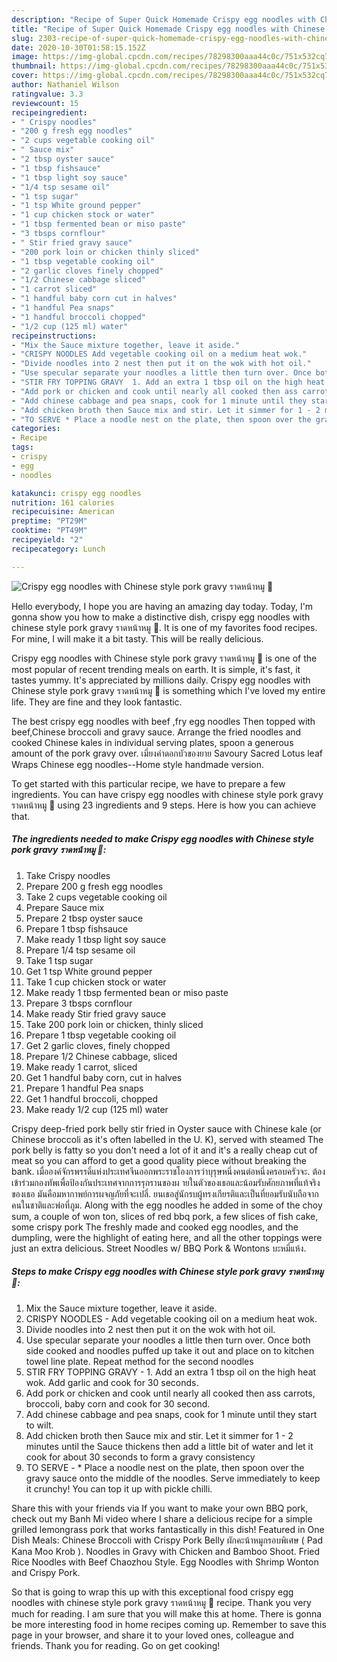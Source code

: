 ```yaml
---
description: "Recipe of Super Quick Homemade Crispy egg noodles with Chinese style pork gravy ราดหน้าหมู 🍜"
title: "Recipe of Super Quick Homemade Crispy egg noodles with Chinese style pork gravy ราดหน้าหมู 🍜"
slug: 2303-recipe-of-super-quick-homemade-crispy-egg-noodles-with-chinese-style-pork-gravy
date: 2020-10-30T01:58:15.152Z
image: https://img-global.cpcdn.com/recipes/78298300aaa44c0c/751x532cq70/crispy-egg-noodles-with-chinese-style-pork-gravy-ราดหน้าหมู-🍜-recipe-main-photo.jpg
thumbnail: https://img-global.cpcdn.com/recipes/78298300aaa44c0c/751x532cq70/crispy-egg-noodles-with-chinese-style-pork-gravy-ราดหน้าหมู-🍜-recipe-main-photo.jpg
cover: https://img-global.cpcdn.com/recipes/78298300aaa44c0c/751x532cq70/crispy-egg-noodles-with-chinese-style-pork-gravy-ราดหน้าหมู-🍜-recipe-main-photo.jpg
author: Nathaniel Wilson
ratingvalue: 3.3
reviewcount: 15
recipeingredient:
- " Crispy noodles"
- "200 g fresh egg noodles"
- "2 cups vegetable cooking oil"
- " Sauce mix"
- "2 tbsp oyster sauce"
- "1 tbsp fishsauce"
- "1 tbsp light soy sauce"
- "1/4 tsp sesame oil"
- "1 tsp sugar"
- "1 tsp White ground pepper"
- "1 cup chicken stock or water"
- "1 tbsp fermented bean or miso paste"
- "3 tbsps cornflour"
- " Stir fried gravy sauce"
- "200 pork loin or chicken thinly sliced"
- "1 tbsp vegetable cooking oil"
- "2 garlic cloves finely chopped"
- "1/2 Chinese cabbage sliced"
- "1 carrot sliced"
- "1 handful baby corn cut in halves"
- "1 handful Pea snaps"
- "1 handful broccoli chopped"
- "1/2 cup (125 ml) water"
recipeinstructions:
- "Mix the Sauce mixture together, leave it aside."
- "CRISPY NOODLES Add vegetable cooking oil on a medium heat wok."
- "Divide noodles into 2 nest then put it on the wok with hot oil."
- "Use specular separate your noodles a little then turn over. Once both side cooked and noodles puffed up take it out and place on to kitchen towel line plate. Repeat method for the second noodles"
- "STIR FRY TOPPING GRAVY  1. Add an extra 1 tbsp oil on the high heat wok. Add garlic and cook for 30 seconds."
- "Add pork or chicken and cook until nearly all cooked then ass carrots, broccoli, baby corn and cook for 30 second."
- "Add chinese cabbage and pea snaps, cook for 1 minute until they start to wilt."
- "Add chicken broth then Sauce mix and stir. Let it simmer for 1 - 2 minutes until the Sauce thickens then add a little bit of water and let it cook for about 30 seconds to form a gravy consistency"
- "TO SERVE * Place a noodle nest on the plate, then spoon over the gravy sauce onto the middle of the noodles. Serve immediately to keep it crunchy! You can top it up with pickle chilli."
categories:
- Recipe
tags:
- crispy
- egg
- noodles

katakunci: crispy egg noodles 
nutrition: 161 calories
recipecuisine: American
preptime: "PT29M"
cooktime: "PT49M"
recipeyield: "2"
recipecategory: Lunch

---
```



![Crispy egg noodles with Chinese style pork gravy ราดหน้าหมู 🍜](https://img-global.cpcdn.com/recipes/78298300aaa44c0c/751x532cq70/crispy-egg-noodles-with-chinese-style-pork-gravy-ราดหน้าหมู-🍜-recipe-main-photo.jpg)

Hello everybody, I hope you are having an amazing day today. Today, I'm gonna show you how to make a distinctive dish, crispy egg noodles with chinese style pork gravy ราดหน้าหมู 🍜. It is one of my favorites food recipes. For mine, I will make it a bit tasty. This will be really delicious.

Crispy egg noodles with Chinese style pork gravy ราดหน้าหมู 🍜 is one of the most popular of recent trending meals on earth. It is simple, it's fast, it tastes yummy. It's appreciated by millions daily. Crispy egg noodles with Chinese style pork gravy ราดหน้าหมู 🍜 is something which I've loved my entire life. They are fine and they look fantastic.

The best crispy egg noodles with beef ,fry egg noodles Then topped with beef,Chinese broccoli and gravy sauce. Arrange the fried noodles and cooked Chinese kales in individual serving plates, spoon a generous amount of the pork gravy over. เมี่ยงคำดอกบัวของยาย Savoury Sacred Lotus leaf Wraps Chinese egg noodles--Home style handmade version.


To get started with this particular recipe, we have to prepare a few ingredients. You can have crispy egg noodles with chinese style pork gravy ราดหน้าหมู 🍜 using 23 ingredients and 9 steps. Here is how you can achieve that.

<!--inarticleads1-->

##### The ingredients needed to make Crispy egg noodles with Chinese style pork gravy ราดหน้าหมู 🍜:

1. Take  Crispy noodles
1. Prepare 200 g fresh egg noodles
1. Take 2 cups vegetable cooking oil
1. Prepare  Sauce mix
1. Prepare 2 tbsp oyster sauce
1. Prepare 1 tbsp fishsauce
1. Make ready 1 tbsp light soy sauce
1. Prepare 1/4 tsp sesame oil
1. Take 1 tsp sugar
1. Get 1 tsp White ground pepper
1. Take 1 cup chicken stock or water
1. Make ready 1 tbsp fermented bean or miso paste
1. Prepare 3 tbsps cornflour
1. Make ready  Stir fried gravy sauce
1. Take 200 pork loin or chicken, thinly sliced
1. Prepare 1 tbsp vegetable cooking oil
1. Get 2 garlic cloves, finely chopped
1. Prepare 1/2 Chinese cabbage, sliced
1. Make ready 1 carrot, sliced
1. Get 1 handful baby corn, cut in halves
1. Prepare 1 handful Pea snaps
1. Get 1 handful broccoli, chopped
1. Make ready 1/2 cup (125 ml) water


Crispy deep-fried pork belly stir fried in Oyster sauce with Chinese kale (or Chinese broccoli as it&#39;s often labelled in the U. K), served with steamed The pork belly is fatty so you don&#39;t need a lot of it and it&#39;s a really cheap cut of meat so you can afford to get a good quality piece without breaking the bank. เมื่อองค์จักรพรรดิ์แห่งประเทศจีนออกพระราชโองการว่าบุรุษหนึ่งคนต่อหนึ่งครอบครัวจะ. ต้องเข้าร่วมกองทัพเพื่อป้องกันประเทศจากการรุกรานของผ ายในตัวของเธอและน้อมรับศักยภาพที่แท้จริงของเธอ มันคือมหากาพย์การผจญภัยที่จะเปลี่. ยนเธอสู่นักรบผู้ทรงเกียรติและเป็นที่ยอมรับนับถือจากคนในชาติและพ่อที่ภูม. Along with the egg noodles he added in some of the choy sum, a couple of won ton, slices of red bbq pork, a few slices of fish cake, some crispy pork The freshly made and cooked egg noodles, and the dumpling, were the highlight of eating here, and all the other toppings were just an extra delicious. Street Noodles w/ BBQ Pork &amp; Wontons บะหมี่แห้ง. 

<!--inarticleads2-->

##### Steps to make Crispy egg noodles with Chinese style pork gravy ราดหน้าหมู 🍜:

1. Mix the Sauce mixture together, leave it aside.
1. CRISPY NOODLES - Add vegetable cooking oil on a medium heat wok.
1. Divide noodles into 2 nest then put it on the wok with hot oil.
1. Use specular separate your noodles a little then turn over. Once both side cooked and noodles puffed up take it out and place on to kitchen towel line plate. Repeat method for the second noodles
1. STIR FRY TOPPING GRAVY  - 1. Add an extra 1 tbsp oil on the high heat wok. Add garlic and cook for 30 seconds.
1. Add pork or chicken and cook until nearly all cooked then ass carrots, broccoli, baby corn and cook for 30 second.
1. Add chinese cabbage and pea snaps, cook for 1 minute until they start to wilt.
1. Add chicken broth then Sauce mix and stir. Let it simmer for 1 - 2 minutes until the Sauce thickens then add a little bit of water and let it cook for about 30 seconds to form a gravy consistency
1. TO SERVE - * Place a noodle nest on the plate, then spoon over the gravy sauce onto the middle of the noodles. Serve immediately to keep it crunchy! You can top it up with pickle chilli.


Share this with your friends via If you want to make your own BBQ pork, check out my Banh Mi video where I share a delicious recipe for a simple grilled lemongrass pork that works fantastically in this dish! Featured in One Dish Meals: Chinese Broccoli with Crispy Pork Belly ผักคะน้าหมูกรอบพิเศษ ( Pad Kana Moo Krob ). Noodles in Gravy with Chicken and Bamboo Shoot. Fried Rice Noodles with Beef Chaozhou Style. Egg Noodles with Shrimp Wonton and Crispy Pork. 

So that is going to wrap this up with this exceptional food crispy egg noodles with chinese style pork gravy ราดหน้าหมู 🍜 recipe. Thank you very much for reading. I am sure that you will make this at home. There is gonna be more interesting food in home recipes coming up. Remember to save this page in your browser, and share it to your loved ones, colleague and friends. Thank you for reading. Go on get cooking!
